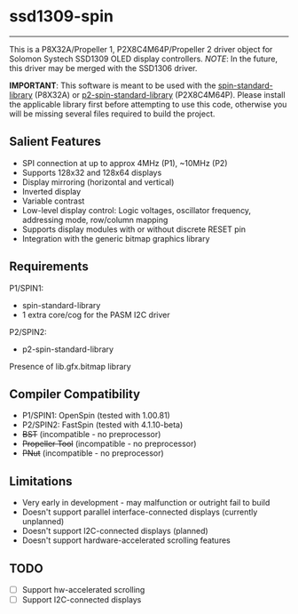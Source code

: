 # ssd1309-spin
--------------

This is a P8X32A/Propeller 1, P2X8C4M64P/Propeller 2 driver object for Solomon Systech SSD1309 OLED display controllers.
_NOTE_: In the future, this driver may be merged with the SSD1306 driver.

**IMPORTANT**: This software is meant to be used with the [spin-standard-library](https://github.com/avsa242/spin-standard-library) (P8X32A) or [p2-spin-standard-library](https://github.com/avsa242/p2-spin-standard-library) (P2X8C4M64P). Please install the applicable library first before attempting to use this code, otherwise you will be missing several files required to build the project.

## Salient Features

* SPI connection at up to approx 4MHz (P1), ~10MHz (P2)
* Supports 128x32 and 128x64 displays
* Display mirroring (horizontal and vertical)
* Inverted display
* Variable contrast
* Low-level display control: Logic voltages, oscillator frequency, addressing mode, row/column mapping
* Supports display modules with or without discrete RESET pin
* Integration with the generic bitmap graphics library

## Requirements

P1/SPIN1:
* spin-standard-library
* 1 extra core/cog for the PASM I2C driver

P2/SPIN2:
* p2-spin-standard-library

Presence of lib.gfx.bitmap library

## Compiler Compatibility

* P1/SPIN1: OpenSpin (tested with 1.00.81)
* P2/SPIN2: FastSpin (tested with 4.1.10-beta)
* ~~BST~~ (incompatible - no preprocessor)
* ~~Propeller Tool~~ (incompatible - no preprocessor)
* ~~PNut~~ (incompatible - no preprocessor)

## Limitations

* Very early in development - may malfunction or outright fail to build
* Doesn't support parallel interface-connected displays (currently unplanned)
* Doesn't support I2C-connected displays (planned)
* Doesn't support hardware-accelerated scrolling features

## TODO

- [ ] Support hw-accelerated scrolling
- [ ] Support I2C-connected displays
